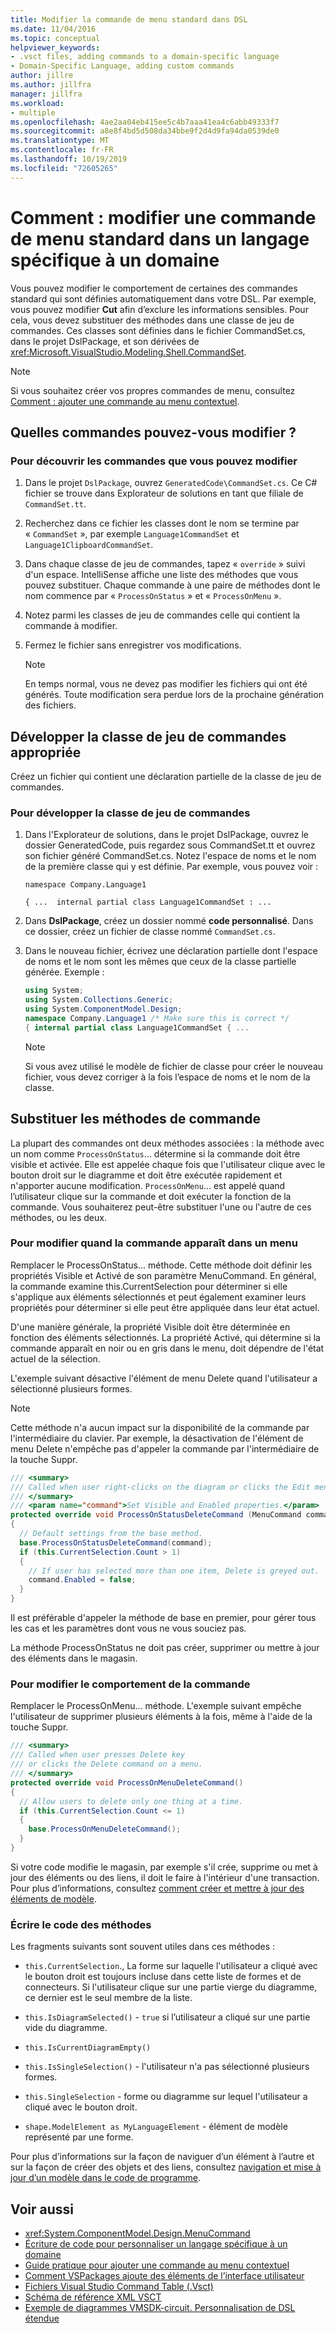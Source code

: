 ```yaml
---
title: Modifier la commande de menu standard dans DSL
ms.date: 11/04/2016
ms.topic: conceptual
helpviewer_keywords:
- .vsct files, adding commands to a domain-specific language
- Domain-Specific Language, adding custom commands
author: jillre
ms.author: jillfra
manager: jillfra
ms.workload:
- multiple
ms.openlocfilehash: 4ae2aa04eb415ee5c4b7aaa41ea4c6abb49333f7
ms.sourcegitcommit: a8e8f4bd5d508da34bbe9f2d4d9fa94da0539de0
ms.translationtype: MT
ms.contentlocale: fr-FR
ms.lasthandoff: 10/19/2019
ms.locfileid: "72605265"
---
```

# <a name="how-to-modify-a-standard-menu-command-in-a-domain-specific-language"></a>Comment : modifier une commande de menu standard dans un langage spécifique à un domaine

Vous pouvez modifier le comportement de certaines des commandes standard qui sont définies automatiquement dans votre DSL. Par exemple, vous pouvez modifier **Cut** afin d’exclure les informations sensibles. Pour cela, vous devez substituer des méthodes dans une classe de jeu de commandes. Ces classes sont définies dans le fichier CommandSet.cs, dans le projet DslPackage, et son dérivées de <xref:Microsoft.VisualStudio.Modeling.Shell.CommandSet>.

> [!NOTE]
> Si vous souhaitez créer vos propres commandes de menu, consultez [Comment : ajouter une commande au menu contextuel](../modeling/how-to-add-a-command-to-the-shortcut-menu.md).

## <a name="what-commands-can-you-modify"></a>Quelles commandes pouvez-vous modifier ?

### <a name="to-discover-what-commands-you-can-modify"></a>Pour découvrir les commandes que vous pouvez modifier

1. Dans le projet `DslPackage`, ouvrez `GeneratedCode\CommandSet.cs`. Ce C# fichier se trouve dans Explorateur de solutions en tant que filiale de `CommandSet.tt`.

2. Recherchez dans ce fichier les classes dont le nom se termine par « `CommandSet` », par exemple `Language1CommandSet` et `Language1ClipboardCommandSet`.

3. Dans chaque classe de jeu de commandes, tapez « `override` » suivi d'un espace. IntelliSense affiche une liste des méthodes que vous pouvez substituer. Chaque commande à une paire de méthodes dont le nom commence par « `ProcessOnStatus` » et « `ProcessOnMenu` ».

4. Notez parmi les classes de jeu de commandes celle qui contient la commande à modifier.

5. Fermez le fichier sans enregistrer vos modifications.

    > [!NOTE]
    > En temps normal, vous ne devez pas modifier les fichiers qui ont été générés. Toute modification sera perdue lors de la prochaine génération des fichiers.

## <a name="extend-the-appropriate-command-set-class"></a>Développer la classe de jeu de commandes appropriée

Créez un fichier qui contient une déclaration partielle de la classe de jeu de commandes.

### <a name="to-extend-the-command-set-class"></a>Pour développer la classe de jeu de commandes

1. Dans l'Explorateur de solutions, dans le projet DslPackage, ouvrez le dossier GeneratedCode, puis regardez sous CommandSet.tt et ouvrez son fichier généré CommandSet.cs. Notez l'espace de noms et le nom de la première classe qui y est définie. Par exemple, vous pouvez voir :

     `namespace Company.Language1`

     `{ ...  internal partial class Language1CommandSet : ...`

2. Dans **DslPackage**, créez un dossier nommé **code personnalisé**. Dans ce dossier, créez un fichier de classe nommé `CommandSet.cs`.

3. Dans le nouveau fichier, écrivez une déclaration partielle dont l'espace de noms et le nom sont les mêmes que ceux de la classe partielle générée. Exemple :

    ```csharp
    using System;
    using System.Collections.Generic;
    using System.ComponentModel.Design;
    namespace Company.Language1 /* Make sure this is correct */
    { internal partial class Language1CommandSet { ...
    ```

    > [!NOTE]
    > Si vous avez utilisé le modèle de fichier de classe pour créer le nouveau fichier, vous devez corriger à la fois l’espace de noms et le nom de la classe.

## <a name="override-the-command-methods"></a>Substituer les méthodes de commande

La plupart des commandes ont deux méthodes associées : la méthode avec un nom comme `ProcessOnStatus`... détermine si la commande doit être visible et activée. Elle est appelée chaque fois que l'utilisateur clique avec le bouton droit sur le diagramme et doit être exécutée rapidement et n'apporter aucune modification. `ProcessOnMenu`... est appelé quand l’utilisateur clique sur la commande et doit exécuter la fonction de la commande. Vous souhaiterez peut-être substituer l'une ou l'autre de ces méthodes, ou les deux.

### <a name="to-change-when-the-command-appears-on-a-menu"></a>Pour modifier quand la commande apparaît dans un menu

Remplacer le ProcessOnStatus... méthode. Cette méthode doit définir les propriétés Visible et Activé de son paramètre MenuCommand. En général, la commande examine this.CurrentSelection pour déterminer si elle s'applique aux éléments sélectionnés et peut également examiner leurs propriétés pour déterminer si elle peut être appliquée dans leur état actuel.

D'une manière générale, la propriété Visible doit être déterminée en fonction des éléments sélectionnés. La propriété Activé, qui détermine si la commande apparaît en noir ou en gris dans le menu, doit dépendre de l'état actuel de la sélection.

L'exemple suivant désactive l'élément de menu Delete quand l'utilisateur a sélectionné plusieurs formes.

> [!NOTE]
> Cette méthode n'a aucun impact sur la disponibilité de la commande par l'intermédiaire du clavier. Par exemple, la désactivation de l'élément de menu Delete n'empêche pas d'appeler la commande par l'intermédiaire de la touche Suppr.

```csharp
/// <summary>
/// Called when user right-clicks on the diagram or clicks the Edit menu.
/// </summary>
/// <param name="command">Set Visible and Enabled properties.</param>
protected override void ProcessOnStatusDeleteCommand (MenuCommand command)
{
  // Default settings from the base method.
  base.ProcessOnStatusDeleteCommand(command);
  if (this.CurrentSelection.Count > 1)
  {
    // If user has selected more than one item, Delete is greyed out.
    command.Enabled = false;
  }
}
```

Il est préférable d'appeler la méthode de base en premier, pour gérer tous les cas et les paramètres dont vous ne vous souciez pas.

La méthode ProcessOnStatus ne doit pas créer, supprimer ou mettre à jour des éléments dans le magasin.

### <a name="to-change-the-behavior-of-the-command"></a>Pour modifier le comportement de la commande

Remplacer le ProcessOnMenu... méthode. L'exemple suivant empêche l'utilisateur de supprimer plusieurs éléments à la fois, même à l'aide de la touche Suppr.

```csharp
/// <summary>
/// Called when user presses Delete key
/// or clicks the Delete command on a menu.
/// </summary>
protected override void ProcessOnMenuDeleteCommand()
{
  // Allow users to delete only one thing at a time.
  if (this.CurrentSelection.Count <= 1)
  {
    base.ProcessOnMenuDeleteCommand();
  }
}
```

Si votre code modifie le magasin, par exemple s'il crée, supprime ou met à jour des éléments ou des liens, il doit le faire à l'intérieur d'une transaction. Pour plus d’informations, consultez [comment créer et mettre à jour des éléments de modèle](../modeling/how-to-modify-a-standard-menu-command-in-a-domain-specific-language.md).

### <a name="write-the-code-of-the-methods"></a>Écrire le code des méthodes

Les fragments suivants sont souvent utiles dans ces méthodes :

- `this.CurrentSelection`., La forme sur laquelle l'utilisateur a cliqué avec le bouton droit est toujours incluse dans cette liste de formes et de connecteurs. Si l'utilisateur clique sur une partie vierge du diagramme, ce dernier est le seul membre de la liste.

- `this.IsDiagramSelected()`  -  `true` si l’utilisateur a cliqué sur une partie vide du diagramme.

- `this.IsCurrentDiagramEmpty()`

- `this.IsSingleSelection()` - l'utilisateur n'a pas sélectionné plusieurs formes.

- `this.SingleSelection` - forme ou diagramme sur lequel l'utilisateur a cliqué avec le bouton droit.

- `shape.ModelElement as MyLanguageElement` - élément de modèle représenté par une forme.

Pour plus d’informations sur la façon de naviguer d’un élément à l’autre et sur la façon de créer des objets et des liens, consultez [navigation et mise à jour d’un modèle dans le code de programme](../modeling/navigating-and-updating-a-model-in-program-code.md).

## <a name="see-also"></a>Voir aussi

- <xref:System.ComponentModel.Design.MenuCommand>
- [Écriture de code pour personnaliser un langage spécifique à un domaine](../modeling/writing-code-to-customise-a-domain-specific-language.md)
- [Guide pratique pour ajouter une commande au menu contextuel](../modeling/how-to-add-a-command-to-the-shortcut-menu.md)
- [Comment VSPackages ajoute des éléments de l’interface utilisateur](../extensibility/internals/how-vspackages-add-user-interface-elements.md)
- [Fichiers Visual Studio Command Table (.Vsct)](../extensibility/internals/visual-studio-command-table-dot-vsct-files.md)
- [Schéma de référence XML VSCT](../extensibility/vsct-xml-schema-reference.md)
- [Exemple de diagrammes VMSDK-circuit. Personnalisation de DSL étendue](https://code.msdn.microsoft.com/Visualization-Modeling-SDK-763778e8)
